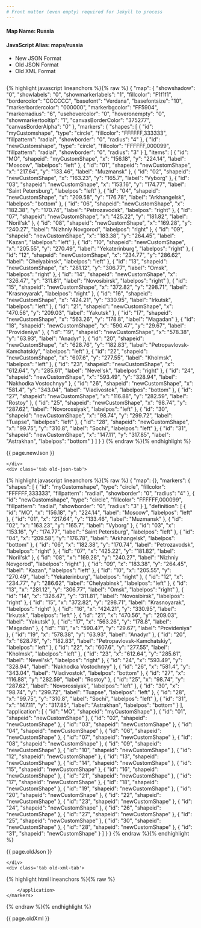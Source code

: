 ```yaml
---
# Front matter (even empty) required for Jekyll to process
---
```


#### Map Name: Russia

#### JavaScript Alias: maps/russia


<ul class='code-tabs'>
    <li class='active'>
        <a data-toggle='new-json'>New JSON Format</a>
    </li>
    <li>
        <a data-toggle='old-json'>Old JSON Format</a>
    </li>
    <li>
        <a data-toggle='old-xml'>Old XML Format</a>
    </li>
</ul>
<div class='tab-content'>
    <pre class='plain-code'></pre>
    <div class='tab new-json-tab active'>
{% highlight javascript lineanchors %}{% raw %}
{
    "map": {
        "showshadow": "0",
        "showlabels": "0",
        "showmarkerlabels": "1",
        "fillcolor": "F1f1f1",
        "bordercolor": "CCCCCC",
        "basefont": "Verdana",
        "basefontsize": "10",
        "markerbordercolor": "000000",
        "markerbgcolor": "FF5904",
        "markerradius": "6",
        "usehovercolor": "0",
        "hoveronempty": "0",
        "showmarkertooltip": "1",
        "canvasBorderColor": "375277",
        "canvasBorderAlpha": "0"
    },
    "markers": {
        "shapes": [
            {
                "id": "myCustomshape",
                "type": "circle",
                "fillcolor": "FFFFFF,333333",
                "fillpattern": "radial",
                "showborder": "0",
                "radius": "4"
            },
            {
                "id": "newCustomshape",
                "type": "circle",
                "fillcolor": "FFFFFF,000099",
                "fillpattern": "radial",
                "showborder": "0",
                "radius": "3"
            }
        ],
        "items": [
            {
                "id": "MO",
                "shapeid": "myCustomShape",
                "x": "156.18",
                "y": "224.14",
                "label": "Moscow",
                "labelpos": "left"
            },
            {
                "id": "01",
                "shapeid": "newCustomShape",
                "x": "217.64",
                "y": "133.46",
                "label": "Muzmansk"
            },
            {
                "id": "02",
                "shapeid": "newCustomShape",
                "x": "163.23",
                "y": "165.7",
                "label": "Vyborg"
            },
            {
                "id": "03",
                "shapeid": "newCustomShape",
                "x": "153.16",
                "y": "174.77",
                "label": "Saint Petersburg",
                "labelpos": "left"
            },
            {
                "id": "04",
                "shapeid": "newCustomShape",
                "x": "209.58",
                "y": "176.78",
                "label": "Arkhangelsk",
                "labelpos": "bottom"
            },
            {
                "id": "06",
                "shapeid": "newCustomShape",
                "x": "182.38",
                "y": "170.74",
                "label": "Petrozavodsk",
                "labelpos": "right"
            },
            {
                "id": "07",
                "shapeid": "newCustomShape",
                "x": "425.22",
                "y": "181.82",
                "label": "Noril'sk"
            },
            {
                "id": "08",
                "shapeid": "newCustomShape",
                "x": "169.28",
                "y": "240.27",
                "label": "Nizhniy Novgorod",
                "labelpos": "right"
            },
            {
                "id": "09",
                "shapeid": "newCustomShape",
                "x": "183.38",
                "y": "264.45",
                "label": "Kazan",
                "labelpos": "left"
            },
            {
                "id": "10",
                "shapeid": "newCustomShape",
                "x": "205.55",
                "y": "270.49",
                "label": "Yekaterinburg",
                "labelpos": "right"
            },
            {
                "id": "12",
                "shapeid": "newCustomShape",
                "x": "234.77",
                "y": "286.62",
                "label": "Chelyabinsk",
                "labelpos": "left"
            },
            {
                "id": "13",
                "shapeid": "newCustomShape",
                "x": "281.12",
                "y": "306.77",
                "label": "Omsk",
                "labelpos": "right"
            },
            {
                "id": "14",
                "shapeid": "newCustomShape",
                "x": "326.47",
                "y": "311.81",
                "label": "Novosibirsk",
                "labelpos": "right"
            },
            {
                "id": "15",
                "shapeid": "newCustomShape",
                "x": "372.82",
                "y": "298.71",
                "label": "Krasnoyarak",
                "labelpos": "right"
            },
            {
                "id": "16",
                "shapeid": "newCustomShape",
                "x": "424.21",
                "y": "330.95",
                "label": "Irkutsk",
                "labelpos": "left"
            },
            {
                "id": "21",
                "shapeid": "newCustomShape",
                "x": "470.56",
                "y": "209.03",
                "label": "Yakutsk"
            },
            {
                "id": "17",
                "shapeid": "newCustomShape",
                "x": "563.26",
                "y": "178.8",
                "label": "Magadan"
            },
            {
                "id": "18",
                "shapeid": "newCustomShape",
                "x": "590.47",
                "y": "29.67",
                "label": "Provideniya"
            },
            {
                "id": "19",
                "shapeid": "newCustomShape",
                "x": "578.38",
                "y": "63.93",
                "label": "Anadyr"
            },
            {
                "id": "20",
                "shapeid": "newCustomShape",
                "x": "628.76",
                "y": "182.83",
                "label": "Petropavlovsk-Kamchatskiy",
                "labelpos": "left"
            },
            {
                "id": "22",
                "shapeid": "newCustomShape",
                "x": "607.6",
                "y": "277.55",
                "label": "Kholmsk",
                "labelpos": "left"
            },
            {
                "id": "23",
                "shapeid": "newCustomShape",
                "x": "612.64",
                "y": "285.61",
                "label": "Nevel'sk",
                "labelpos": "right"
            },
            {
                "id": "24",
                "shapeid": "newCustomShape",
                "x": "593.49",
                "y": "328.94",
                "label": "Nakhodka Vostochnyy"
            },
            {
                "id": "26",
                "shapeid": "newCustomShape",
                "x": "581.4",
                "y": "343.04",
                "label": "Vladivostok",
                "labelpos": "bottom"
            },
            {
                "id": "27",
                "shapeid": "newCustomShape",
                "x": "116.88",
                "y": "282.59",
                "label": "Rostoy"
            },
            {
                "id": "25",
                "shapeid": "newCustomShape",
                "x": "98.74",
                "y": "287.62",
                "label": "Novorossiyak",
                "labelpos": "left"
            },
            {
                "id": "30",
                "shapeid": "newCustomShape",
                "x": "98.74",
                "y": "299.72",
                "label": "Tuapse",
                "labelpos": "left"
            },
            {
                "id": "28",
                "shapeid": "newCustomShape",
                "x": "99.75",
                "y": "310.8",
                "label": "Sochi",
                "labelpos": "left"
            },
            {
                "id": "31",
                "shapeid": "newCustomShape",
                "x": "147.11",
                "y": "317.85",
                "label": "Astrakhan",
                "labelpos": "bottom"
            }
        ]
    }
}
{% endraw %}{% endhighlight %}


<p class='text-success'>{{ page.newJson }}</p>

    </div>
    <div class='tab old-json-tab'>
{% highlight javascript lineanchors %}{% raw %}
{
    "map": {},
    "markers": {
        "shapes": [
            {
                "id": "myCustomshape",
                "type": "circle",
                "fillcolor": "FFFFFF,333333",
                "fillpattern": "radial",
                "showborder": "0",
                "radius": "4"
            },
            {
                "id": "newCustomshape",
                "type": "circle",
                "fillcolor": "FFFFFF,000099",
                "fillpattern": "radial",
                "showborder": "0",
                "radius": "3"
            }
        ],
        "definition": [
            {
                "id": "MO",
                "x": "156.18",
                "y": "224.14",
                "label": "Moscow",
                "labelpos": "left"
            },
            {
                "id": "01",
                "x": "217.64",
                "y": "133.46",
                "label": "Muzmansk"
            },
            {
                "id": "02",
                "x": "163.23",
                "y": "165.7",
                "label": "Vyborg"
            },
            {
                "id": "03",
                "x": "153.16",
                "y": "174.77",
                "label": "Saint Petersburg",
                "labelpos": "left"
            },
            {
                "id": "04",
                "x": "209.58",
                "y": "176.78",
                "label": "Arkhangelsk",
                "labelpos": "bottom"
            },
            {
                "id": "06",
                "x": "182.38",
                "y": "170.74",
                "label": "Petrozavodsk",
                "labelpos": "right"
            },
            {
                "id": "07",
                "x": "425.22",
                "y": "181.82",
                "label": "Noril'sk"
            },
            {
                "id": "08",
                "x": "169.28",
                "y": "240.27",
                "label": "Nizhniy Novgorod",
                "labelpos": "right"
            },
            {
                "id": "09",
                "x": "183.38",
                "y": "264.45",
                "label": "Kazan",
                "labelpos": "left"
            },
            {
                "id": "10",
                "x": "205.55",
                "y": "270.49",
                "label": "Yekaterinburg",
                "labelpos": "right"
            },
            {
                "id": "12",
                "x": "234.77",
                "y": "286.62",
                "label": "Chelyabinsk",
                "labelpos": "left"
            },
            {
                "id": "13",
                "x": "281.12",
                "y": "306.77",
                "label": "Omsk",
                "labelpos": "right"
            },
            {
                "id": "14",
                "x": "326.47",
                "y": "311.81",
                "label": "Novosibirsk",
                "labelpos": "right"
            },
            {
                "id": "15",
                "x": "372.82",
                "y": "298.71",
                "label": "Krasnoyarak",
                "labelpos": "right"
            },
            {
                "id": "16",
                "x": "424.21",
                "y": "330.95",
                "label": "Irkutsk",
                "labelpos": "left"
            },
            {
                "id": "21",
                "x": "470.56",
                "y": "209.03",
                "label": "Yakutsk"
            },
            {
                "id": "17",
                "x": "563.26",
                "y": "178.8",
                "label": "Magadan"
            },
            {
                "id": "18",
                "x": "590.47",
                "y": "29.67",
                "label": "Provideniya"
            },
            {
                "id": "19",
                "x": "578.38",
                "y": "63.93",
                "label": "Anadyr"
            },
            {
                "id": "20",
                "x": "628.76",
                "y": "182.83",
                "label": "Petropavlovsk-Kamchatskiy",
                "labelpos": "left"
            },
            {
                "id": "22",
                "x": "607.6",
                "y": "277.55",
                "label": "Kholmsk",
                "labelpos": "left"
            },
            {
                "id": "23",
                "x": "612.64",
                "y": "285.61",
                "label": "Nevel'sk",
                "labelpos": "right"
            },
            {
                "id": "24",
                "x": "593.49",
                "y": "328.94",
                "label": "Nakhodka Vostochnyy"
            },
            {
                "id": "26",
                "x": "581.4",
                "y": "343.04",
                "label": "Vladivostok",
                "labelpos": "bottom"
            },
            {
                "id": "27",
                "x": "116.88",
                "y": "282.59",
                "label": "Rostoy"
            },
            {
                "id": "25",
                "x": "98.74",
                "y": "287.62",
                "label": "Novorossiyak",
                "labelpos": "left"
            },
            {
                "id": "30",
                "x": "98.74",
                "y": "299.72",
                "label": "Tuapse",
                "labelpos": "left"
            },
            {
                "id": "28",
                "x": "99.75",
                "y": "310.8",
                "label": "Sochi",
                "labelpos": "left"
            },
            {
                "id": "31",
                "x": "147.11",
                "y": "317.85",
                "label": "Astrakhan",
                "labelpos": "bottom"
            }
        ],
        "application": [
            {
                "id": "MO",
                "shapeid": "myCustomShape"
            },
            {
                "id": "01",
                "shapeid": "newCustomShape"
            },
            {
                "id": "02",
                "shapeid": "newCustomShape"
            },
            {
                "id": "03",
                "shapeid": "newCustomShape"
            },
            {
                "id": "04",
                "shapeid": "newCustomShape"
            },
            {
                "id": "06",
                "shapeid": "newCustomShape"
            },
            {
                "id": "07",
                "shapeid": "newCustomShape"
            },
            {
                "id": "08",
                "shapeid": "newCustomShape"
            },
            {
                "id": "09",
                "shapeid": "newCustomShape"
            },
            {
                "id": "10",
                "shapeid": "newCustomShape"
            },
            {
                "id": "12",
                "shapeid": "newCustomShape"
            },
            {
                "id": "13",
                "shapeid": "newCustomShape"
            },
            {
                "id": "14",
                "shapeid": "newCustomShape"
            },
            {
                "id": "15",
                "shapeid": "newCustomShape"
            },
            {
                "id": "16",
                "shapeid": "newCustomShape"
            },
            {
                "id": "21",
                "shapeid": "newCustomShape"
            },
            {
                "id": "17",
                "shapeid": "newCustomShape"
            },
            {
                "id": "18",
                "shapeid": "newCustomShape"
            },
            {
                "id": "19",
                "shapeid": "newCustomShape"
            },
            {
                "id": "20",
                "shapeid": "newCustomShape"
            },
            {
                "id": "22",
                "shapeid": "newCustomShape"
            },
            {
                "id": "23",
                "shapeid": "newCustomShape"
            },
            {
                "id": "24",
                "shapeid": "newCustomShape"
            },
            {
                "id": "26",
                "shapeid": "newCustomShape"
            },
            {
                "id": "27",
                "shapeid": "newCustomShape"
            },
            {
                "id": "25",
                "shapeid": "newCustomShape"
            },
            {
                "id": "30",
                "shapeid": "newCustomShape"
            },
            {
                "id": "28",
                "shapeid": "newCustomShape"
            },
            {
                "id": "31",
                "shapeid": "newCustomShape"
            }
        ]
    }
}
{% endraw %}{% endhighlight %}


<p class='text-success'>{{ page.oldJson }}</p>

    </div>
    <div class='tab old-xml-tab'>
{% highlight html lineanchors %}{% raw %}
<map>
	<markers>
	   <shapes>
	       <shape id='myCustomshape' type='circle' fillColor='FFFFFF,333333' fillPattern='radial' showBorder='0' radius='4'/>
		   <shape id='newCustomshape' type='circle' fillColor='FFFFFF,000099' fillPattern='radial' showBorder='0' radius='3'/>
	</shapes>
		<definition>
			<marker id='MO' x='156.18' y='224.14' label='Moscow' labelPos='left'  />
			<marker id='01' x='217.64' y='133.46' label='Muzmansk'  />
			<marker id='02' x='163.23' y='165.7' label='Vyborg'  />
			<marker id='03' x='153.16' y='174.77' label='Saint Petersburg' labelPos='left'  />
			<marker id='04' x='209.58' y='176.78' label='Arkhangelsk' labelPos='bottom'  />
			<marker id='06' x='182.38' y='170.74' label='Petrozavodsk' labelPos='right'  />
			<marker id='07' x='425.22' y='181.82' label="Noril'sk"  />
			<marker id='08' x='169.28' y='240.27' label='Nizhniy Novgorod' labelpos='right' />
			<marker id='09' x='183.38' y='264.45' label='Kazan' labelPos='left'  />
			<marker id='10' x='205.55' y='270.49' label='Yekaterinburg' labelPos='right'  />
			<marker id='12' x='234.77' y='286.62' label='Chelyabinsk' labelPos='left'  />
			<marker id='13' x='281.12' y='306.77' label='Omsk' labelPos='right'  />
			<marker id='14' x='326.47' y='311.81' label='Novosibirsk' labelPos='right'  />
			<marker id='15' x='372.82' y='298.71' label='Krasnoyarak' labelPos='right'  />
			<marker id='16' x='424.21' y='330.95' label='Irkutsk' labelPos='left'  />
			<marker id='21' x='470.56' y='209.03' label='Yakutsk'  />
			<marker id='17' x='563.26' y='178.8' label='Magadan'  />
			<marker id='18' x='590.47' y='29.67' label='Provideniya'  />
			<marker id='19' x='578.38' y='63.93' label='Anadyr'  />
			<marker id='20' x='628.76' y='182.83' label='Petropavlovsk-Kamchatskiy' labelPos='left'  />
			<marker id='22' x='607.6' y='277.55' label='Kholmsk' labelPos='left'  />
			<marker id='23' x='612.64' y='285.61' label="Nevel'sk" labelPos='right'  />
			<marker id='24' x='593.49' y='328.94' label='Nakhodka Vostochnyy'  />
			<marker id='26' x='581.4' y='343.04' label='Vladivostok' labelPos='bottom'  />
			<marker id='27' x='116.88' y='282.59' label='Rostoy'  />
			<marker id='25' x='98.74' y='287.62' label='Novorossiyak' labelPos='left'  />
			<marker id='30' x='98.74' y='299.72' label='Tuapse' labelPos='left'  />
			<marker id='28' x='99.75' y='310.8' label='Sochi' labelPos='left'  />
			<marker id='31' x='147.11' y='317.85' label='Astrakhan' labelPos='bottom'  />
		</definition>
		<application>
			<marker id='MO' shapeId='myCustomShape'  />
			<marker id='01' shapeId='newCustomShape'  />
			<marker id='02' shapeId='newCustomShape'  />
			<marker id='03' shapeId='newCustomShape'  />
			<marker id='04' shapeId='newCustomShape'  />
			<marker id='06' shapeId='newCustomShape'  />
			<marker id='07' shapeId='newCustomShape'  />
			<marker id='08' shapeId='newCustomShape'  />
			<marker id='09' shapeId='newCustomShape'  />
			<marker id='10' shapeId='newCustomShape'  />
			<marker id='12' shapeId='newCustomShape'  />
			<marker id='13' shapeId='newCustomShape'  />
			<marker id='14' shapeId='newCustomShape'  />
			<marker id='15' shapeId='newCustomShape'  />
			<marker id='16' shapeId='newCustomShape'  />
			<marker id='21' shapeId='newCustomShape'  />
			<marker id='17' shapeId='newCustomShape'  />
			<marker id='18' shapeId='newCustomShape'  />
			<marker id='19' shapeId='newCustomShape'  />
			<marker id='20' shapeId='newCustomShape'  />
			<marker id='22' shapeId='newCustomShape'  />
			<marker id='23' shapeId='newCustomShape'  />
			<marker id='24' shapeId='newCustomShape'  />
			<marker id='26' shapeId='newCustomShape'  />
			<marker id='27' shapeId='newCustomShape'  />
			<marker id='25' shapeId='newCustomShape'  />
			<marker id='30' shapeId='newCustomShape'  />
			<marker id='28' shapeId='newCustomShape'  />
			<marker id='31' shapeId='newCustomShape'  />

		</application>
	</markers>
</map>
{% endraw %}{% endhighlight %}

<p class='text-success'>{{ page.oldXml }}</p>

</div>
</div>
